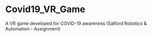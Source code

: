 # Covid19_VR_Game
A VR game developed for  COVID-19 awareness (Salford Robotics &amp; Automation - Assignment)

